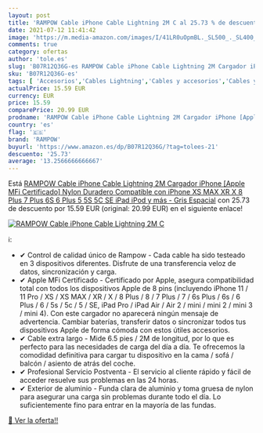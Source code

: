 ```yaml
---
layout: post
title: 'RAMPOW Cable iPhone Cable Lightning 2M C al 25.73 % de descuento'
date: 2021-07-12 11:41:42
image: 'https://m.media-amazon.com/images/I/41LR0uOpmBL._SL500_._SL400_.jpg'
comments: true
category: ofertas
author: 'tole.es'
slug: 'B07R12Q36G-es RAMPOW Cable iPhone Cable Lightning 2M Cargador iPhone...'
sku: 'B07R12Q36G-es'
tags: [ 'Accesorios','Cables Lightning','Cables y accesorios','Cables y conectores','Informática','ipad','iphone','ipod','rampow', ]
actualPrice: 15.59 EUR
currency: EUR
price: 15.59
comparePrice: 20.99 EUR
prodname: 'RAMPOW Cable iPhone Cable Lightning 2M Cargador iPhone [Apple MFi Certificado] Nylon Duradero Compatible con iPhone XS MAX XR X 8 Plus 7 Plus 6S 6 Plus 5 5S 5C SE iPad iPod y más - Gris Espacial'
country: 'es'
flag: '🇪🇸'
brand: 'RAMPOW'
buyurl: 'https://www.amazon.es/dp/B07R12Q36G/?tag=tolees-21'
descuento: '25.73'
average: '13.2566666666667'
---
```


Está [RAMPOW Cable iPhone Cable Lightning 2M Cargador iPhone [Apple MFi Certificado] Nylon Duradero Compatible con iPhone XS MAX XR X 8 Plus 7 Plus 6S 6 Plus 5 5S 5C SE iPad iPod y más - Gris Espacial](https://www.amazon.es/dp/B07R12Q36G/?tag=tolees-21) con 25.73 de descuento por 15.59 EUR (original: 20.99 EUR) en el siguiente enlace!

[![RAMPOW Cable iPhone Cable Lightning 2M C](https://m.media-amazon.com/images/I/41LR0uOpmBL._SL500_._SL400_.jpg)](https://www.amazon.es/dp/B07R12Q36G/?tag=tolees-21)

ℹ️:

- ✔ Control de calidad único de Rampow - Cada cable ha sido testeado en 3 dispositivos diferentes. Disfrute de una transferencia veloz de datos, sincronización y carga.
- ✔ Apple MFi Certificado - Certificado por Apple, asegura compatibilidad total con todos los dispositivos Apple de 8 pins (incluyendo iPhone 11 / 11 Pro / XS / XS MAX / XR / X / 8 Plus / 8 / 7 Plus / 7 / 6s Plus / 6s / 6 Plus / 6 / 5s / 5c / 5 / SE, iPad Pro / iPad Air / Air 2 / mini / mini 2 / mini 3 / mini 4). Con este cargador no aparecerá ningún mensaje de advertencia. Cambiar baterías, transferir datos o sincronizar todos tus dispositivos Apple de forma cómoda con estos útiles accesorios.
- ✔ Cable extra largo - Mide 6.5 pies / 2M de longitud, por lo que es perfecto para las necesidades de carga del día a día. Te ofrecemos la comodidad definitiva para cargar tu dispositivo en la cama / sofá / balcón / asiento de atrás del coche.
- ✔ Profesional Servicio Postventa - El servicio al cliente rápido y fácil de acceder resuelve sus problemas en las 24 horas.
- ✔ Exterior de aluminio - Funda clara de aluminio y toma gruesa de nylon para asegurar una carga sin problemas durante todo el día. Lo suficientemente fino para entrar en la mayoría de las fundas.

[🛒 Ver la oferta!!](https://www.amazon.es/dp/B07R12Q36G/?tag=tolees-21)
